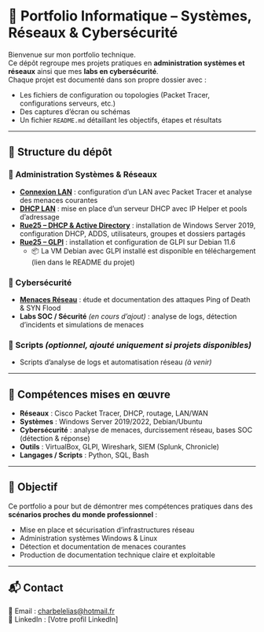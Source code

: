 # 💼 Portfolio Informatique – Systèmes, Réseaux & Cybersécurité

Bienvenue sur mon portfolio technique.  
Ce dépôt regroupe mes projets pratiques en **administration systèmes et réseaux** ainsi que mes **labs en cybersécurité**.  
Chaque projet est documenté dans son propre dossier avec :  
- Les fichiers de configuration ou topologies (Packet Tracer, configurations serveurs, etc.)  
- Des captures d’écran ou schémas  
- Un fichier `README.md` détaillant les objectifs, étapes et résultats  

---

## 📁 Structure du dépôt

### 🔹 Administration Systèmes & Réseaux
- [**Connexion LAN**](./Administration/Connexion_LAN) : configuration d’un LAN avec Packet Tracer et analyse des menaces courantes  
- [**DHCP LAN**](./Administration/DHCP_LAN) : mise en place d’un serveur DHCP avec IP Helper et pools d’adressage  
- [**Rue25 – DHCP & Active Directory**](./Administration/Rue25_AD_DHCP) : installation de Windows Server 2019, configuration DHCP, ADDS, utilisateurs, groupes et dossiers partagés  
- [**Rue25 – GLPI**](./Administration/Rue25_GLPI) : installation et configuration de GLPI sur Debian 11.6  
  - 📦 La VM Debian avec GLPI installé est disponible en téléchargement (lien dans le README du projet)

### 🔹 Cybersécurité
- [**Menaces Réseau**](./Cybersecurite/Menaces_Reseaux.md) : étude et documentation des attaques Ping of Death & SYN Flood  
- **Labs SOC / Sécurité** *(en cours d’ajout)* : analyse de logs, détection d’incidents et simulations de menaces  

### 🔹 Scripts *(optionnel, ajouté uniquement si projets disponibles)*
- Scripts d’analyse de logs et automatisation réseau *(à venir)*  

---

## 🔧 Compétences mises en œuvre
- **Réseaux** : Cisco Packet Tracer, DHCP, routage, LAN/WAN  
- **Systèmes** : Windows Server 2019/2022, Debian/Ubuntu  
- **Cybersécurité** : analyse de menaces, durcissement réseau, bases SOC (détection & réponse)  
- **Outils** : VirtualBox, GLPI, Wireshark, SIEM (Splunk, Chronicle)  
- **Langages / Scripts** : Python, SQL, Bash  

---

## 🚀 Objectif
Ce portfolio a pour but de démontrer mes compétences pratiques dans des **scénarios proches du monde professionnel** :  
- Mise en place et sécurisation d’infrastructures réseau  
- Administration systèmes Windows & Linux  
- Détection et documentation de menaces courantes  
- Production de documentation technique claire et exploitable  

---

## 📬 Contact
📧 Email : charbelelias@hotmail.fr  
🔗 LinkedIn : [Votre profil LinkedIn]  

